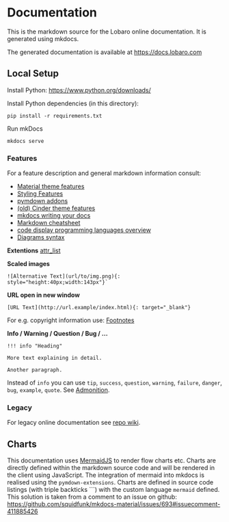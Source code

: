 # Documentation
This is the markdown source for the Lobaro online documentation. It is generated using mkdocs.

The generated documentation is available at https://docs.lobaro.com

## Local Setup

Install Python: https://www.python.org/downloads/

Install Python dependencies (in this directory):

    pip install -r requirements.txt


Run mkDocs

    mkdocs serve

### Features
For a feature description and general markdown information consult:

- [Material theme features](https://squidfunk.github.io/mkdocs-material/)
- [Styling Features](https://yakworks.github.io/mkdocs-material-components/blocks/)
- [pymdown addons](https://squidfunk.github.io/mkdocs-material/extensions/pymdown/) 
- [(old) Cinder theme features](https://sourcefoundry.org/cinder/specimen/) 
- [mkdocs writing your docs](https://www.mkdocs.org/user-guide/writing-your-docs/) 
- [Markdown cheatsheet](https://github.com/adam-p/markdown-here/wiki/Markdown-Here-Cheatsheet)
- [code display programming languages overview](https://highlightjs.org/static/demo/)
- [Diagrams syntax](https://mermaidjs.github.io/sequenceDiagram.html)


**Extentions**
[attr_list](https://python-markdown.github.io/extensions/attr_list/) 

**Scaled images**

    ![Alternative Text](url/to/img.png){: style="height:40px;width:143px"}`
    
**URL open in new window**

    [URL Text](http://url.example/index.html){: target="_blank"}
    
For e.g. copyright information use: [Footnotes](https://squidfunk.github.io/mkdocs-material/extensions/footnotes/)

**Info / Warning / Question / Bug / ...**
    
    !!! info "Heading"
    
    More text explaining in detail.
    
    Another paragraph.
    
Instead of `info` you can use `tip`, `success`, `question`, `warning`, `failure`, `danger`, `bug`, 
`example`, `quote`. 
See [Admonition](https://squidfunk.github.io/mkdocs-material/extensions/admonition/).


### Legacy
For legacy online documentation see [repo wiki](https://github.com/Lobaro/docs/wiki).

## Charts
This documentation uses [MermaidJS][mermaid] to render flow charts etc. Charts are directly 
defined within the markdown source code and will be rendered in the client using 
JavaScript. The integration of mermaid into mkdocs is realised using the 
`pymdown-extensions`. Charts are defined in source code listings (with triple backticks ```) 
with the custom language `mermaid` defined. This solution is taken from a comment to an 
issue on github:  
https://github.com/squidfunk/mkdocs-material/issues/693#issuecomment-411885426

[mermaid]: https://mermaidjs.github.io/
